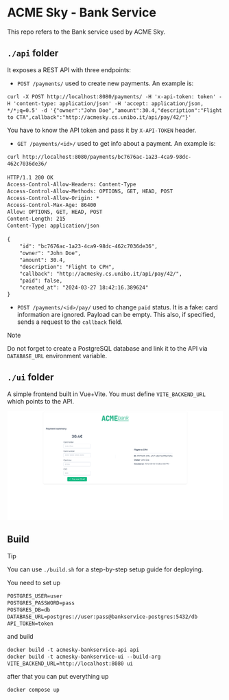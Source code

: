 # ACME Sky - Bank Service

This repo refers to the Bank service used by ACME Sky.

## `./api` folder

It exposes a REST API with three endpoints:

- `POST /payments/` used to create new payments. An example is:

```
curl -X POST http://localhost:8080/payments/ -H 'x-api-token: token' -H 'content-type: application/json' -H 'accept: application/json, */*;q=0.5' -d '{"owner":"John Doe","amount":30.4,"description":"Flight to CTA",callback":"http://acmesky.cs.unibo.it/api/pay/42/"}'
```

You have to know the API token and pass it by `X-API-TOKEN` header.

- `GET /payments/<id>/` used to get info about a payment. An example is:

```
curl http://localhost:8080/payments/bc7676ac-1a23-4ca9-98dc-462c7036de36/

HTTP/1.1 200 OK
Access-Control-Allow-Headers: Content-Type
Access-Control-Allow-Methods: OPTIONS, GET, HEAD, POST
Access-Control-Allow-Origin: *
Access-Control-Max-Age: 86400
Allow: OPTIONS, GET, HEAD, POST
Content-Length: 215
Content-Type: application/json

{
    "id": "bc7676ac-1a23-4ca9-98dc-462c7036de36",
    "owner": "John Doe",
    "amount": 30.4,
    "description": "Flight to CPH",
    "callback": "http://acmesky.cs.unibo.it/api/pay/42/",
    "paid": false,
    "created_at": "2024-03-27 18:42:16.389624"
}
```

- `POST /payments/<id>/pay/` used to change `paid` status. It is a fake:
  card information are ignored. Payload can be empty. This also, if specified,
  sends a request to the `callback` field.

> [!NOTE]
> Do not forget to create a PostgreSQL database and link it to the API via
> `DATABASE_URL` environment variable.

## `./ui` folder

A simple frontend built in Vue+Vite. You must define `VITE_BACKEND_URL` which
points to the API.

![Screnshot](./assets/screenshot.png)

## Build

> [!TIP]
> You can use `./build.sh` for a step-by-step setup guide for deploying.

You need to set up

```
POSTGRES_USER=user
POSTGRES_PASSWORD=pass
POSTGRES_DB=db
DATABASE_URL=postgres://user:pass@bankservice-postgres:5432/db
API_TOKEN=token
```

and build

```
docker build -t acmesky-bankservice-api api
docker build -t acmesky-bankservice-ui --build-arg VITE_BACKEND_URL=http://localhost:8080 ui
```

after that you can put everything up

```
docker compose up
```
